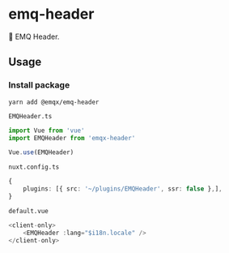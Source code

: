 # emq-header

🌌 EMQ Header.

## Usage

### Install package

```shell
yarn add @emqx/emq-header
```

`EMQHeader.ts`

```ts
import Vue from 'vue'
import EMQHeader from 'emqx-header'

Vue.use(EMQHeader)
```

`nuxt.config.ts`

```ts
{
    plugins: [{ src: '~/plugins/EMQHeader', ssr: false },],
}
```

`default.vue`

```ts
<client-only>
    <EMQHeader :lang="$i18n.locale" />
</client-only>
```
